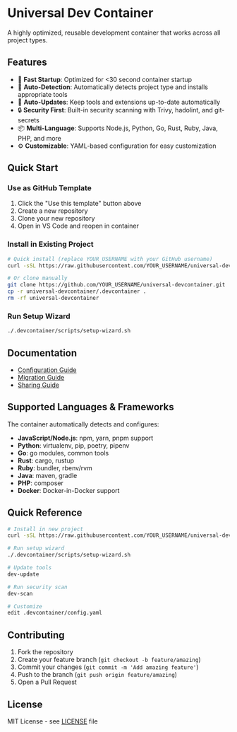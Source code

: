 # Universal Dev Container

A highly optimized, reusable development container that works across all project types.

## Features

- 🚀 **Fast Startup**: Optimized for <30 second container startup
- 🔧 **Auto-Detection**: Automatically detects project type and installs appropriate tools
- 🔄 **Auto-Updates**: Keep tools and extensions up-to-date automatically
- 🔒 **Security First**: Built-in security scanning with Trivy, hadolint, and git-secrets
- 📦 **Multi-Language**: Supports Node.js, Python, Go, Rust, Ruby, Java, PHP, and more
- ⚙️ **Customizable**: YAML-based configuration for easy customization

## Quick Start

### Use as GitHub Template

1. Click the "Use this template" button above
2. Create a new repository
3. Clone your new repository
4. Open in VS Code and reopen in container

### Install in Existing Project

```bash
# Quick install (replace YOUR_USERNAME with your GitHub username)
curl -sSL https://raw.githubusercontent.com/YOUR_USERNAME/universal-devcontainer/main/install.sh | bash

# Or clone manually
git clone https://github.com/YOUR_USERNAME/universal-devcontainer.git
cp -r universal-devcontainer/.devcontainer .
rm -rf universal-devcontainer
```

### Run Setup Wizard

```bash
./.devcontainer/scripts/setup-wizard.sh
```

## Documentation

- [Configuration Guide](.devcontainer/README.md)
- [Migration Guide](.devcontainer/MIGRATION.md)
- [Sharing Guide](.devcontainer/SHARING.md)

## Supported Languages & Frameworks

The container automatically detects and configures:

- **JavaScript/Node.js**: npm, yarn, pnpm support
- **Python**: virtualenv, pip, poetry, pipenv
- **Go**: go modules, common tools
- **Rust**: cargo, rustup
- **Ruby**: bundler, rbenv/rvm
- **Java**: maven, gradle
- **PHP**: composer
- **Docker**: Docker-in-Docker support

## Quick Reference

```bash
# Install in new project
curl -sSL https://raw.githubusercontent.com/YOUR_USERNAME/universal-devcontainer/main/install.sh | bash

# Run setup wizard
./.devcontainer/scripts/setup-wizard.sh

# Update tools
dev-update

# Run security scan
dev-scan

# Customize
edit .devcontainer/config.yaml
```

## Contributing

1. Fork the repository
2. Create your feature branch (`git checkout -b feature/amazing`)
3. Commit your changes (`git commit -m 'Add amazing feature'`)
4. Push to the branch (`git push origin feature/amazing`)
5. Open a Pull Request

## License

MIT License - see [LICENSE](LICENSE) file